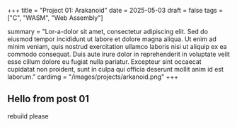 +++
title = "Project 01: Arakanoid"
date = 2025-05-03
draft = false
tags = ["C", "WASM", "Web Assembly"]

summary = "Lor-a-dolor sit amet, consectetur adipiscing elit. Sed do eiusmod tempor incididunt ut labore et dolore magna aliqua. Ut enim ad minim veniam, quis nostrud exercitation ullamco laboris nisi ut aliquip ex ea commodo consequat. Duis aute irure dolor in reprehenderit in voluptate velit esse cillum dolore eu fugiat nulla pariatur. Excepteur sint occaecat cupidatat non proident, sunt in culpa qui officia deserunt mollit anim id est laborum."
cardimg = "/images/projects/arkanoid.png"
+++

## Hello from post 01

rebuild please
